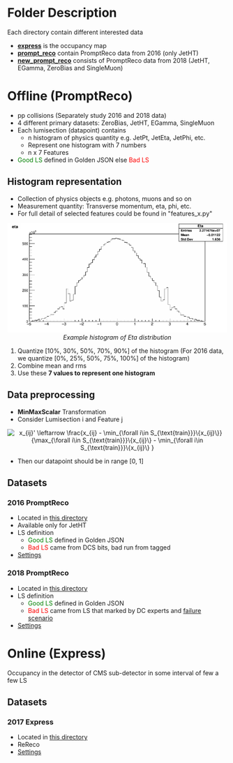 # Folder Description
Each directory contain different interested data
* **[express](express/)** is the occupancy map
* **[prompt_reco](prompt_reco/)** contain PromptReco data from 2016 (only JetHT)
* **[new_prompt_reco](new_prompt_reco/)** consists of PromptReco data from 2018 (JetHT, EGamma, ZeroBias and SingleMuon)

# Offline (PromptReco)
* pp collisions (Separately study 2016 and 2018 data)
* 4 different primary datasets: ZeroBias, JetHT, EGamma, SingleMuon
* Each lumisection (datapoint) contains
  * n histogram of physics quantity e.g. JetPt, JetEta, JetPhi, etc.
  * Represent one histogram with 7 numbers
  * n x 7 Features
* <span style="color:green">Good LS</span> defined in Golden JSON else <span style="color:red">Bad LS</span>

## Histogram representation
* Collection of physics objects e.g. photons, muons and so on
* Measurement quantity: Transverse momentum, eta, phi,
etc.
* For full detail of selected features could be found in "features_x.py"

<p align="center">
    <img src="../static/img/ex_eta_dist.png" width="600px" >
    <br>
    <em>Example histogram of Eta distribution</em>
</p>

1) Quantize [10%, 30%, 50%, 70%, 90%] of the histogram (For 2016 data, we quantize [0%, 25%, 50%, 75%, 100%] of the histogram)
2) Combine mean and rms
3) Use these **7 values to
represent one histogram**

## Data preprocessing
* **MinMaxScalar** Transformation
* Consider Lumisection i and Feature j
<p align="center">
<img src="https://latex.codecogs.com/svg.latex?x_{ij}'&space;\leftarrow&space;\frac{x_{ij}&space;-&space;\min_{\forall&space;i\in&space;S_{\text{train}}}\{x_{ij}\}}{\max_{\forall&space;i\in&space;S_{\text{train}}}\{x_{ij}\}&space;-&space;\min_{\forall&space;i\in&space;S_{\text{train}}}\{x_{ij}\}&space;}" title="x_{ij}' \leftarrow \frac{x_{ij} - \min_{\forall i\in S_{\text{train}}}\{x_{ij}\}}{\max_{\forall i\in S_{\text{train}}}\{x_{ij}\} - \min_{\forall i\in S_{\text{train}}}\{x_{ij}\} }" />
</p>

* Then our datapoint should be in range [0, 1]

## Datasets

### 2016 PromptReco
* Located in [this directory](prompt_reco/)
* Available only for JetHT
* LS definition
  * <span style="color:green">Good LS</span> defined in Golden JSON
  * <span style="color:red">Bad LS</span> came from DCS bits, bad run from tagged
* [Settings](prompt_reco/setting.py)

### 2018 PromptReco
* Located in [this directory](new_prompt_reco/)
* LS definition
  * <span style="color:green">Good LS</span> defined in Golden JSON
  * <span style="color:red">Bad LS</span> came from LS that marked by DC experts and [failure scenario](https://twiki.cern.ch/twiki/bin/viewauth/CMS/ML4DQM#Failure_scenarios_studies)
* [Settings](new_prompt_reco/setting.py)


# Online (Express)
Occupancy in the detector of CMS sub-detector in some interval of few a few LS
## Datasets
<!-- ### 2016 Express -->
### 2017 Express
* Located in [this directory](express_2017/)
* ReReco
* [Settings](express_2017/setting.py)